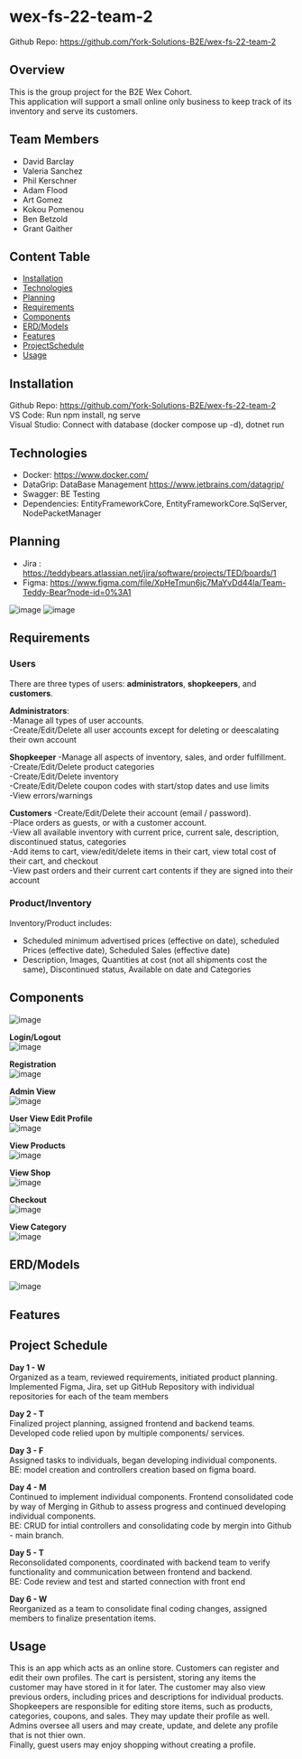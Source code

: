 
# wex-fs-22-team-2

Github Repo: https://github.com/York-Solutions-B2E/wex-fs-22-team-2

## Overview

This is the group project for the B2E Wex Cohort.<br/>
This application will support a small online only business to keep track of its
inventory and serve its customers.

## Team Members

- David Barclay
- Valeria Sanchez
- Phil Kerschner
- Adam Flood
- Art Gomez
- Kokou Pomenou
- Ben Betzold
- Grant Gaither

## Content Table
* [Installation](#Installation)
* [Technologies](#Technologies)
* [Planning](#Planning)
* [Requirements](#Requirements)
* [Components](#Components)
* [ERD/Models](#ERD/Models)
* [Features](#Features)
* [ProjectSchedule](#ProjectSchedule)
* [Usage](#Usage)

<a name="Installation"></a>
## Installation

Github Repo: https://github.com/York-Solutions-B2E/wex-fs-22-team-2<br/>
VS Code: Run npm install, ng serve <br/>
Visual Studio: Connect with database (docker compose up -d), dotnet run<br/>

<a name="Technologies"></a>
## Technologies

- Docker: https://www.docker.com/
- DataGrip: DataBase Management https://www.jetbrains.com/datagrip/
- Swagger: BE Testing
- Dependencies: EntityFrameworkCore, EntityFrameworkCore.SqlServer, NodePacketManager


<a name="Planning"></a>
## Planning

- Jira : https://teddybears.atlassian.net/jira/software/projects/TED/boards/1
- Figma: https://www.figma.com/file/XpHeTmun6jc7MaYvDd44la/Team-Teddy-Bear?node-id=0%3A1

![image](https://user-images.githubusercontent.com/99301347/191664287-b1fc4bbf-9811-4530-b4f7-d61757ed4cc4.png)
![image](https://user-images.githubusercontent.com/99301347/191664312-9c241ef8-5deb-462d-bd47-8b7cc9af72b2.png)


<a name="Requirements"></a>
## Requirements

### Users
There are three types of users: **administrators**, **shopkeepers**, and **customers**. <br/>

**Administrators**: <br/>
-Manage all types of user accounts. <br/>
-Create/Edit/Delete all user accounts except for deleting or deescalating their own account<br/>

**Shopkeeper**
-Manage all aspects of inventory, sales, and order fulfillment. <br/>
-Create/Edit/Delete product categories <br/>
-Create/Edit/Delete inventory <br/>
-Create/Edit/Delete coupon codes with start/stop dates and use limits<br/>
-View errors/warnings <br/>

**Customers**
-Create/Edit/Delete their account (email / password). <br/>
-Place orders as guests, or with a customer account. <br/>
-View all available inventory with current price, current sale, description, discontinued status, categories<br/>
-Add items to cart, view/edit/delete items in their cart, view total cost of their cart, and checkout <br/>
-View past orders and their current cart contents if they are signed into their account <br/>

### Product/Inventory
Inventory/Product includes: <br/>
- Scheduled minimum advertised prices (effective on date), scheduled Prices (effective date), Scheduled Sales (effective date)
- Description, Images, Quantities at cost (not all shipments cost the same), Discontinued status, Available on date and Categories

<a name="Components"></a>
## Components

![image](https://user-images.githubusercontent.com/99301347/191664173-87030f8d-e8fa-4cda-88a3-b3cc122a05b7.png)


**Login/Logout**<br/>
![image](https://user-images.githubusercontent.com/99301347/191622956-629cc20c-b347-4d39-8568-564201b8d89b.png)

**Registration**<br/>
![image](https://user-images.githubusercontent.com/99301347/191622989-01454b1c-f199-4bca-a774-465559245aba.png)

**Admin View** <br/>
![image](https://user-images.githubusercontent.com/99301347/191623433-8f051aa2-5602-4216-8324-f38ae5d9e6a2.png)

**User View Edit Profile** <br/>
![image](https://user-images.githubusercontent.com/99301347/191640697-73e44ca7-4690-410e-b444-a0b639883893.png)

**View Products** <br/>
![image](https://user-images.githubusercontent.com/99301347/191640949-2e93535f-414e-4cba-946e-0d4801fd7559.png)

**View Shop** <br/>
![image](https://user-images.githubusercontent.com/99301347/191641029-233d01cc-9022-41d2-82ab-2ddc91c08196.png)

**Checkout** <br/>
![image](https://user-images.githubusercontent.com/99301347/191641129-a3e3f208-4a4b-420a-907c-e3369711f0f0.png)

**View Category** <br/>
![image](https://user-images.githubusercontent.com/99301347/191641506-199f8861-1edd-4735-b404-5b74fa5fba73.png)


<a name="ERD/Models"></a>
## ERD/Models

![image](https://user-images.githubusercontent.com/99301347/191627055-ab8cae72-eb34-4c11-8972-ecb0f69cc28a.png)

<a name="Features"></a>
## Features

<a name="ProjectSchedule"></a>
## Project Schedule

**Day 1 - W** <br/>
  Organized as a team, reviewed requirements, initiated product planning. <br/>
  Implemented Figma, Jira, set up GitHub Repository with individual repositories for each of the team members <br/>

**Day 2 - T** <br/>
  Finalized project planning, assigned frontend and backend teams.  <br/>
  Developed code relied upon by multiple components/ services. <br/>

**Day 3 - F** <br/>
  Assigned tasks to individuals, began developing individual components.<br/>
  BE: model creation and controllers creation based on figma board.<br/>

**Day 4 - M** <br/>
  Continued to implement individual components. 
  Frontend consolidated code by way of Merging in Github to assess progress and continued developing individual components.<br/>
  BE: CRUD for intial controllers and consolidating code by mergin into Github - main branch. <br/>

**Day 5 - T**<br/>
  Reconsolidated components, coordinated with backend team to verify functionality and communication between frontend and backend. <br/>
  BE: Code review and test and started connection with front end <br/>

**Day 6 - W**<br/>
  Reorganized as a team to consolidate final coding changes, assigned members to finalize presentation items.<br/>

<a name="Usage"></a>
## Usage
This is an app which acts as an online store. Customers can register and edit their own profiles. The cart is persistent, storing any items the <br/>
customer may have stored in it for later. The customer may also view previous orders, including prices and descriptions for individual products. <br/>
Shopkeepers are responsible for editing store items, such as products, categories, coupons, and sales. They may update their profile as well. <br/>
Admins oversee all users and may create, update, and delete any profile that is not thier own. <br/>
Finally, guest users may enjoy shopping without creating a profile.



